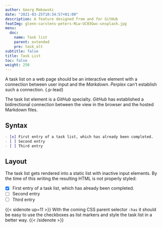 ```yaml
---
author: Georg Makowski
date: "2021-03-25T10:34:57+01:00"
description: A feature designed from and for GitHub
featImg: glenn-carstens-peters-RLw-UC03Gwc-unsplash.jpg
menu:
  doc:
    name: Task list
    parent: extended
    pre: task_alt
subtitle: false
title: Task List
toc: false
weight: 250
---
```


A task list on a web page should be an interactive element with a connection between user input and the _Markdown_. _Perplex_ can't establish such a connection.
{.p-lead} <!--more-->

The task list element is a _GitHub_ specialty. _GitHub_ has established a bidirectional connection between the view in the browser and the hosted Markdown files.

## Syntax

```md
- [x] First entry of a task list, which has already been completed.
- [ ] Second entry
- [ ] Third entry
```

## Layout
The task list gets rendered into a static list with inactive input elements. By the time of this writing the resulting HTML is not properly styled:

- [x] First entry of a task list, which has already been completed.
- [ ]  Second entry
- [ ]  Third entry

{{< sidenote up=11 >}}
With the coming CSS parent selector `:has` it should be easy to use the checkboxes as list markers and style the task list in a better way.
{{< /sidenote >}}
